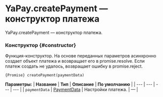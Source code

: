 # YaPay.createPayment — конструктор платежа

YaPay.createPayment — конструктор платежа.



### **Конструктор** {#constructor}
Функция-конструктор. На основе переданных параметров асинхронно создает объект платежа и возвращает его в promise.resolve.
Если платеж создать не удалось, возвращает ошибку в promise.reject.



```
{Promise} createPayment(paymentData)
```

**Параметры:**
| **Название** | **Тип** | **Описание** | **По умолчанию** |
| --- | --- | --- | --- |
| `paymentData` | [PaymentData](yapay.md#paymentdata) | Настройки платежа. | — |

